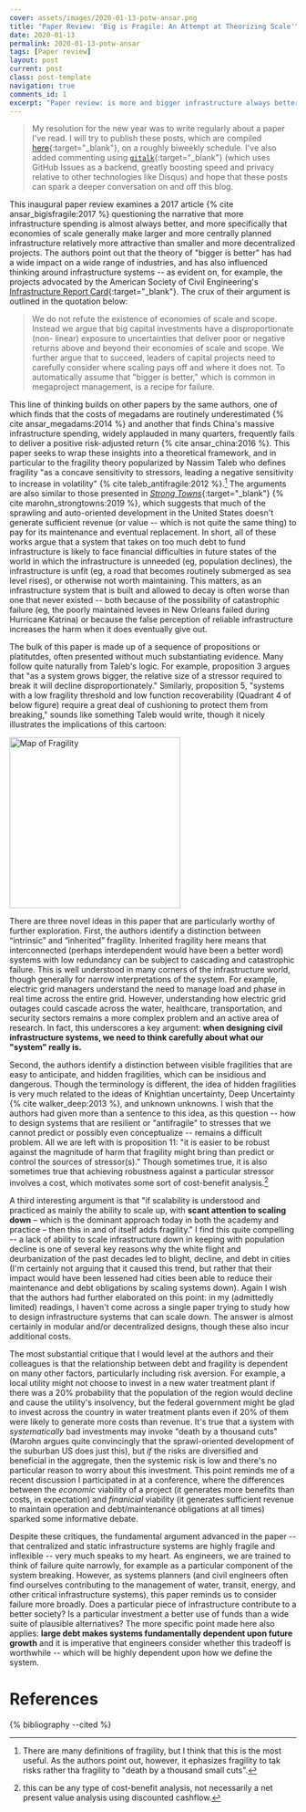 ```yaml
---
cover: assets/images/2020-01-13-potw-ansar.png
title: "Paper Review: 'Big is Fragile: An Attempt at Theorizing Scale'"
date: 2020-01-13
permalink: 2020-01-13-potw-ansar
tags: [Paper review]
layout: post
current: post
class: post-template
navigation: true
comments_id: 1
excerpt: "Paper review: is more and bigger infrastructure always better?"
---
```


> My resolution for the new year was to write regularly about a paper I've read.
I will try to publish these posts, which are compiled [here]({{site.baseurl}}/tag/potw/){:target="_blank"}, on a roughly biweekly schedule.
I've also added commenting using [`gitalk`](https://github.com/gitalk/gitalk){:target="_blank"} (which uses GitHub Issues as a backend, greatly boosting speed and privacy relative to other technologies like Disqus) and hope that these posts can spark a deeper conversation on and off this blog.

This inaugural paper review examines a 2017 article {% cite ansar_bigisfragile:2017 %} questioning the narrative that more infrastructure spending is almost always better, and more specifically that economies of scale generally make larger and more centrally planned infrastructure relatively more attractive than smaller and more decentralized projects.
The authors point out that the theory of "bigger is better" has had a wide impact on a wide range of industries, and has also influenced thinking around infrastructure systems -- as evident on, for example, the projects advocated by the American Society of Civil Engineering's [Infrastructure Report Card](https://www.infrastructurereportcard.org/){:target="_blank"}.
The crux of their argument is outlined in the quotation below:

> We do not refute the existence of economies of scale and scope. Instead we argue that big capital investments have a disproportionate (non- linear) exposure to uncertainties that deliver poor or negative returns above and beyond their economies of scale and scope. We further argue that to succeed, leaders of capital projects need to carefully consider where scaling pays off and where it does not. To automatically assume that "bigger is better," which is common in megaproject management, is a recipe for failure.

This line of thinking builds on other papers by the same authors, one of which finds that the costs of megadams are routinely underestimated {% cite ansar_megadams:2014 %} and another that finds China's massive infrastructure spending, widely applauded in many quarters, frequently fails to deliver a positive risk-adjusted return {% cite ansar_china:2016 %}.
This paper seeks to wrap these insights into a theoretical framework, and in particular to the fragility theory popularized by Nassim Taleb who defines fragility "as a concave sensitivity to stressors, leading a negative sensitivity to increase in volatility" {% cite taleb_antifragile:2012 %}.[^1]
The arguments are also similar to those presented in [_Strong Towns_](https://www.strongtowns.org/){:target="_blank"} {% cite marohn_strongtowns:2019 %}, which suggests that much of the sprawling and auto-oriented development in the United States doesn't generate sufficient revenue (or value -- which is not quite the same thing) to pay for its maintenance and eventual replacement.
In short, all of these works argue that a system that takes on too much debt to fund infrastructure is likely to face financial difficulties in future states of the world in which the infrastructure is unneeded (eg, population declines), the infrastructure is unfit (eg, a road that becomes routinely submerged as sea level rises), or otherwise not worth maintaining.
This matters, as an infrastructure system that is built and allowed to decay is often worse than one that never existed -- both because of the possibility of catastrophic failure (eg, the poorly maintained levees in New Orleans failed during Hurricane Katrina) or because the false perception of reliable infrastructure increases the harm when it does eventually give out.

[^1]: There are many definitions of fragility, but I think that this is the most useful. As the authors point out, however, it ephasizes fragility to tak risks rather tha fragility to "death by a thousand small cuts".

The bulk of this paper is made up of a sequence of propositions or platitutdes, often presented without much substantiating evidence.
Many follow quite naturally from Taleb's logic.
For example, proposition 3 argues that "as a system grows bigger, the relative size of a stressor required to break it will decline disproportionately."
Similarly, proposition 5, "systems with a low fragility threshold and low function recoverability (Quadrant 4 of below figure) require a great deal of cushioning to protect them from breaking," sounds like something Taleb would write, though it nicely illustrates the implications of this cartoon:

<img src="{{ site.baseurl }}assets/images/2020-01-13-potw-ansar.png" alt="Map of Fragility" width="300"> 

There are three novel ideas in this paper that are particularly worthy of further exploration.
First, the authors identify a distinction between “intrinsic” and “inherited” fragility. 
Inherited fragility here means that interconnected (perhaps interdependent would have been a better word) systems with low redundancy can be subject to cascading and catastrophic failure.
This is well understood in many corners of the infrastructure world, though generally for narrow interpretations of the system.
For example, electric grid managers understand the need to manage load and phase in real time across the entire grid.
However, understanding how electric grid outages could cascade across the water, healthcare, transportation, and security sectors remains a more complex problem and an active area of research.
In fact, this underscores a key argument: **when designing civil infrastructure systems, we need to think carefully about what our "system" really is.**

Second, the authors identify a distinction between visible fragilities that are easy to anticipate, and hidden fragilities, which can be insidious and dangerous.
Though the terminology is different, the idea of hidden fragilities is very much related to the ideas of Knightian uncertainty, Deep Uncertainty {% cite walker_deep:2013 %}, and unknown unknowns.
I wish that the authors had given more than a sentence to this idea, as this question -- how to design systems that are resilient or "antifragile" to stresses that we cannot predict or possibly even conceptualize -- remains a difficult problem.
All we are left with is proposition 11: "it is easier to be robust against the magnitude of harm that fragility might bring than predict or control the sources of stressor(s)."
Though sometimes true, it is also sometimes true that achieving robustness against a particular stressor involves a cost, which motivates some sort of cost-benefit analysis.[^2]

[^2]: this can be any type of cost-benefit analysis, not necessarily a net present value analysis using discounted cashflow.

A third interesting argument is that "if scalability is understood and practiced as mainly the ability to scale up, with **scant attention to scaling down** – which is the dominant approach today in both the academy and practice – then this in and of itself adds fragility."
I find this quite compelling -- a lack of ability to scale infrastructure down in keeping with population decline is one of several key reasons why the white flight and deurbanization of the past decades led to blight, decline, and debt in cities (I'm certainly not arguing that it caused this trend, but rather that their impact would have been lessened had cities been able to reduce their maintenance and debt obligations by scaling systems down).
Again I wish that the authors had further elaborated on this point: in my (admittedly limited) readings, I haven't come across a single paper trying to study how to design infrastructure systems that can scale down.
The answer is almost certainly in modular and/or decentralized designs, though these also incur additional costs.

The most substantial critique that I would level at the authors and their colleagues is that the relationship between debt and fragility is dependent on many other factors, particularly including risk aversion.
For example, a local utility might not choose to invest in a new water treatment plant if there was a 20% probability that the population of the region would decline and cause the utility's insolvency, but the federal government might be glad to invest across the country in water treatment plants even if 20% of them were likely to generate more costs than revenue.
It's true that a system with _systematically_ bad investments may invoke "death by a thousand cuts" (Marohn argues quite convincingly that the sprawl-oriented development of the suburban US does just this), but _if_ the risks are diversified and beneficial in the aggregate, then the systemic risk is low and there's no particular reason to worry about this investment.
This point reminds me of a recent discussion I participated in at a conference, where the differences between the _economic_ viability of a project (it generates more benefits than costs, in expectation) and _finanicial_ viability (it generates sufficient revenue to maintain operation and debt/maintenance obligations at all times) sparked some informative debate.

Despite these critiques, the fundamental argument advanced in the paper -- that centralized and static infrastructure systems are highly fragile and inflexible -- very much speaks to my heart.
As engineers, we are trained to think of failure quite narrowly, for example as a particular component of the system breaking.
However, as systems planners (and civil engineers often find ourselves contributing to the management of water, transit, energy, and other critical infrastructure systems), this paper reminds us to consider failure more broadly.
Does a particular piece of infrastructure contribute to a better society?
Is a particular investment a better use of funds than a wide suite of plausible alternatives?
The more specific point made here also applies: **large debt makes systems fundamentally dependent upon future growth** and it is imperative that engineers consider whether this tradeoff is worthwhile -- which will be highly dependent upon how we define the system.



# References

{% bibliography --cited %}